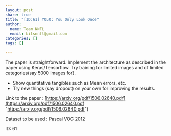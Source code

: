 ```yaml
---
layout: post
share: true
title: "[ID:61] YOLO: You Only Look Once"
author:
  name: Team NNFL
  email: bitsnnfl@gmail.com
categories: []
tags: []

---
```

The paper is straightforward. Implement the architecture as described in the paper using Keras/Tensorflow. Try training for limited images and of limited categories(say 5000 images for).

* Show quantitative tangibles such as Mean errors, etc.
* Try new things (say dropout) on your own for improving the results.

Link to the paper : [https://arxiv.org/pdf/1506.02640.pdf](https://arxiv.org/pdf/1506.02640.pdf "https://arxiv.org/pdf/1506.02640.pdf")

Dataset to be used : Pascal VOC 2012

ID: 61